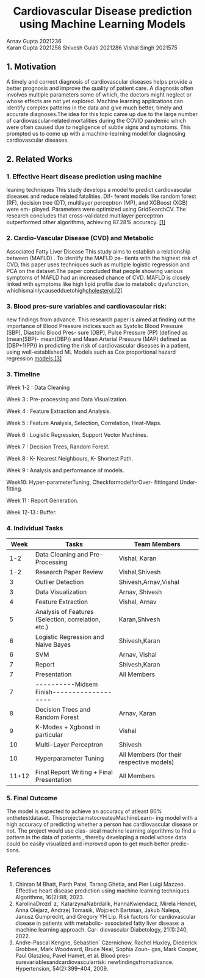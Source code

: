 ﻿<H1 align = "center">Cardiovascular Disease prediction using Machine Learning Models</H1>

Arnav Gupta
2021236  
Karan Gupta 
2021258
Shivesh Gulati 
2021286 
Vishal Singh 
2021575

## 1. Motivation

A timely and correct diagnosis of cardiovascular diseases helps provide a better prognosis and improve the quality of patient care. A diagnosis often involves multiple parameters some of which, the doctors might neglect or whose effects are not yet explored. Machine learning applications can identify complex patterns in the data and give much better, timely and accurate diagnoses.The idea for this topic came up due to the large number of cardiovascular-related mortalities during the COVID pandemic which were often caused due to negligence of subtle signs and symptoms. This prompted us to come up with a machine-learning model for diagnosing cardiovascular diseases.

## 2. Related Works
### 1. Effective Heart disease prediction using machine

leaning techniques This study develops a model to predict cardiovascular diseases and reduce related fatalities. Dif- ferent models like random forest (RF), decision tree (DT), multilayer perceptron (MP), and XGBoost (XGB) were em- ployed. Parameters were optimized using GridSearchCV. The research concludes that cross-validated multilayer perceptron outperformed other algorithms, achieving 87.28% accuracy. [\[1\]](#_page0_x317.25_y583.04)

### 2. Cardio-Vascular Disease (CVD) and Metabolic

Associated Fatty Liver Disease This study aims to establish a relationship between (MAFLD) . To identify the MAFLD pa- tients with the highest risk of CVD, this paper uses techniques such as multiple logistic regression and PCA on the dataset.The paper concluded that people showing various symptoms of MAFLD had an increased chance of CVD. MAFLD is closely linked with symptoms like high lipid profile due to metabolic dysfunction, whichismainlycausedduetohigh[cholesterol.\[2\]](#_page0_x317.25_y617.91)

### 3. Blood pres-sure variables and cardiovascular risk:

new findings from advance. This research paper is aimed at finding out the importance of Blood Pressure indices such as Systolic Blood Pressure (SBP), Diastolic Blood Pres- sure (DBP), Pulse Pressure (PP) (defined as (mean(SBP)- mean(DBP)) and Mean Arterial Pressure (MAP) defined as (DBP+1(PP)) in predicting the risk of cardiovascular diseases in a patient, using well-established ML Models such as Cox proportional hazard regression [models.\[3\]](#_page0_x317.25_y683.80)

### 3. Timeline

Week 1-2 : Data Cleaning

Week 3 : Pre-processing and Data Visualization.

Week 4 : Feature Extraction and Analysis.

Week 5 : Feature Analysis, Selection, Correlation, Heat-Maps.

Week 6 : Logistic Regression, Support Vector Machines.

Week 7 : Decision Trees, Random Forest.

Week 8 : K- Nearest Neighbours, K- Shortest Path.

Week 9 : Analysis and performance of models.

Week10: Hyper-parameterTuning, CheckformodelforOver- fittingand Under-fitting.

Week 11 : Report Generation.

Week 12-13 : Buffer.

### 4. Individual Tasks



|Week|Tasks|Team Members|
| - | - | - |
|1-2|Data Cleaning and Pre-Processing|Vishal, Karan|
|1-2| Research Paper Review |Vishal,Shivesh|
|3| Outlier Detection |Shivesh,Arnav,Vishal|
|3|Data Visualization|Arnav, Shivesh|
|4|Feature Extraction|Vishal, Arnav|
|5|Analysis of Features (Selection, correlation, etc.)|Karan,Shivesh|
|6|Logistic Regression and Naive Bayes |Shivesh,Karan|
|6| SVM |Arnav, Vishal|
|7| Report |Shivesh,Karan|
|7| Presentation |All Members|
|7| ----------Midsem Finish-------------------
|8| Decision Trees and Random Forest |Arnav, Karan|
|9| K-Modes +  Xgboost in particular |Vishal|
|10|Multi-Layer Perceptron|Shivesh|
|10|Hyperparameter Tuning|All Members (for their respective models)|
|11+12| Final Report Writing + Final Presentation|All Members|

### 5. Final Outcome

The model is expected to achieve an accuracy of atleast 80% onthetestdataset. ThisprojectaimstocreateaMachineLearn- ing model with a high accuracy of predicting whether a person has cardiovascular disease or not. The project would use clas- sical machine learning algorithms to find a pattern in the data of patients , thereby developing a model whose data could be easily visualized and improved upon to get much better predic- tions.

## References

1. Chintan<a name="_page0_x317.25_y583.04"></a> M Bhatt, Parth Patel, Tarang Ghetia, and Pier Luigi Mazzeo. Effective heart disease prediction using machine learning techniques. Algorithms, 16(2):88, 2023.
2. KarolinaDrozd˙<a name="_page0_x317.25_y617.91"></a> z,˙ KatarzynaNabrdalik, HannaKwiendacz, Mirela Hendel, Anna Olejarz, Andrzej Tomasik, Wojciech Bartman, Jakub Nalepa, Janusz Gumprecht, and Gregory YH Lip. Risk factors for cardiovascular disease in patients with metabolic- associated fatty liver disease: a machine learning approach. Car- diovascular Diabetology, 21(1):240, 2022.
3. Andre-Pascal Kengne, Sebastien´ Czernichow, Rachel Huxley, Diederick Grobbee, Mark Woodward, Bruce Neal, Sophia Zoun- gas, Mark Cooper, Paul Glasziou, Pavel Hamet, et al. Blood pres- surevariablesandcardiovascularrisk: newfindingsfromadvance. Hypertension, 54(2):399–404, 2009.





